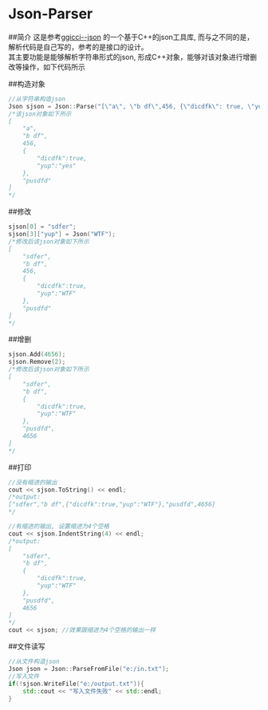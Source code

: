 # Json-Parser
##简介
这是参考[ggicci--json](https://github.com/ggicci/ggicci--json) 的一个基于C++的json工具库, 而与之不同的是，解析代码是自己写的，参考的是接口的设计。<br>
其主要功能是能够解析字符串形式的json, 形成C++对象，能够对该对象进行增删改等操作，如下代码所示



##构造对象
```cpp
//从字符串构造json
Json sjson = Json::Parse("[\"a\", \"b df\",456, {\"dicdfk\": true, \"yup\" : \"yes\"} , \"pusdfd\"]");
/*该json对象如下所示
[
	"a",
	"b df",
	456,
	{
		"dicdfk":true,
		"yup":"yes"
	},
	"pusdfd"
]
*/
```
##修改
```cpp
sjson[0] = "sdfer";
sjson[3]["yup"] = Json("WTF");
/*修改后该json对象如下所示
[
	"sdfer",
	"b df",
	456,
	{
		"dicdfk":true,
		"yup":"WTF"
	},
	"pusdfd"
]
*/
```
##增删
```cpp
sjson.Add(4656);
sjson.Remove(2);
/*修改后该json对象如下所示
[
	"sdfer",
	"b df",
	{
		"dicdfk":true,
		"yup":"WTF"
	},
	"pusdfd",
	4656
]
*/
```
##打印	
```cpp
//没有缩进的输出
cout << sjson.ToString() << endl;
/*output:
["sdfer","b df",{"dicdfk":true,"yup":"WTF"},"pusdfd",4656]
*/

//有缩进的输出, 设置缩进为4个空格
cout << sjson.IndentString(4) << endl;
/*output:
[
	"sdfer",
	"b df",
	{
		"dicdfk":true,
		"yup":"WTF"
	},
	"pusdfd",
	4656
]
*/
cout << sjson; //效果跟缩进为4个空格的输出一样
```
##文件读写
```cpp
//从文件构造json
Json json = Json::ParseFromFile("e:/in.txt");
//写入文件
if(!sjson.WriteFile("e:/output.txt")){
	std::cout << "写入文件失败" << std::endl;
}
```
	

